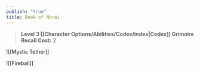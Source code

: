```yaml
---
publish: "true"
title: Book of Norai
---
```

> **Level 3 [[Character Options/Abilities/Codex/index|Codex]] Grimoire**
> **Recall Cost:** 2

![[Mystic Tether]]

![[Fireball]]
